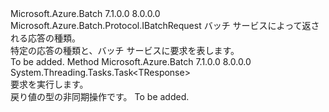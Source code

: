 <Type Name="IBatchRequest&lt;TResponse&gt;" FullName="Microsoft.Azure.Batch.Protocol.IBatchRequest&lt;TResponse&gt;">
  <TypeSignature Language="C#" Value="public interface IBatchRequest&lt;TResponse&gt; : Microsoft.Azure.Batch.Protocol.IBatchRequest" />
  <TypeSignature Language="ILAsm" Value=".class public interface auto ansi abstract IBatchRequest`1&lt;TResponse&gt; implements class Microsoft.Azure.Batch.Protocol.IBatchRequest" />
  <TypeSignature Language="DocId" Value="T:Microsoft.Azure.Batch.Protocol.IBatchRequest`1" />
  <TypeSignature Language="VB.NET" Value="Public Interface IBatchRequest(Of TResponse)&#xA;Implements IBatchRequest" />
  <TypeSignature Language="F#" Value="type IBatchRequest&lt;'Response&gt; = interface&#xA;    interface IBatchRequest" />
  <AssemblyInfo>
    <AssemblyName>Microsoft.Azure.Batch</AssemblyName>
    <AssemblyVersion>7.1.0.0</AssemblyVersion>
    <AssemblyVersion>8.0.0.0</AssemblyVersion>
  </AssemblyInfo>
  <TypeParameters>
    <TypeParameter Name="TResponse" />
  </TypeParameters>
  <Interfaces>
    <Interface>
      <InterfaceName>Microsoft.Azure.Batch.Protocol.IBatchRequest</InterfaceName>
    </Interface>
  </Interfaces>
  <Docs>
    <typeparam name="TResponse">バッチ サービスによって返される応答の種類。</typeparam>
    <summary>
            特定の応答の種類と、バッチ サービスに要求を表します。
            </summary>
    <remarks>To be added.</remarks>
  </Docs>
  <Members>
    <Member MemberName="ExecuteRequestAsync">
      <MemberSignature Language="C#" Value="public System.Threading.Tasks.Task&lt;TResponse&gt; ExecuteRequestAsync ();" />
      <MemberSignature Language="ILAsm" Value=".method public hidebysig newslot virtual instance class System.Threading.Tasks.Task`1&lt;!TResponse&gt; ExecuteRequestAsync() cil managed" />
      <MemberSignature Language="DocId" Value="M:Microsoft.Azure.Batch.Protocol.IBatchRequest`1.ExecuteRequestAsync" />
      <MemberSignature Language="VB.NET" Value="Public Function ExecuteRequestAsync () As Task(Of TResponse)" />
      <MemberSignature Language="F#" Value="abstract member ExecuteRequestAsync : unit -&gt; System.Threading.Tasks.Task&lt;'Response&gt;" Usage="iBatchRequest.ExecuteRequestAsync " />
      <MemberType>Method</MemberType>
      <AssemblyInfo>
        <AssemblyName>Microsoft.Azure.Batch</AssemblyName>
        <AssemblyVersion>7.1.0.0</AssemblyVersion>
        <AssemblyVersion>8.0.0.0</AssemblyVersion>
      </AssemblyInfo>
      <ReturnValue>
        <ReturnType>System.Threading.Tasks.Task&lt;TResponse&gt;</ReturnType>
      </ReturnValue>
      <Parameters />
      <Docs>
        <summary>
            要求を実行します。
            </summary>
        <returns>戻り値の型の非同期操作<typeparamref name="TResponse" />です。</returns>
        <remarks>To be added.</remarks>
      </Docs>
    </Member>
  </Members>
</Type>